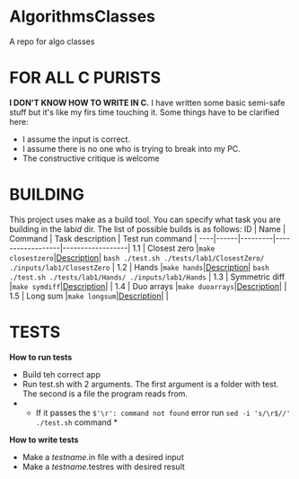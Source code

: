 # AlgorithmsClasses
A repo for algo classes

# FOR ALL C PURISTS
**I DON'T KNOW HOW TO WRITE IN C.** I have written some basic semi-safe stuff but it's like my firs time touching it.
Some things have to be clarified here:
- I assume the input is correct.
- I assume there is no one who is trying to break into my PC.
- The constructive critique is welcome

# BUILDING
This project uses make as a build tool. You can specify what task you are building in the lab*id* dir.
The list of possible builds is as follows:
 ID | Name | Command | Task description | Test run command |
----|------|---------|------------------|------------------|
1.1 | Closest zero |```make closestzero```|[Description](tasks/lab1/ClosestZero)| ``` bash ./test.sh ./tests/lab1/ClosestZero/ ./inputs/lab1/ClosestZero ``` |
1.2 | Hands |``` make hands ```|[Description](tasks/lab1/Hands)| ``` bash ./test.sh ./tests/lab1/Hands/ ./inputs/lab1/Hands ``` |
1.3 | Symmetric diff |``` make symdiff ```|[Description](tasks/lab1/SymDiff)| |
1.4 | Duo arrays |``` make duoarrays ```|[Description](tasks/lab1/DuoLists)| |
1.5 | Long sum |``` make longsum ```|[Description](tasks/lab1/LongSum)| |

# TESTS
**How to run tests**
- Build teh correct app
- Run test.sh with 2 arguments. The first argument is a folder with test. The second is a file the program reads from.
- * If it passes the ```$'\r': command not found``` error run ```sed -i 's/\r$//' ./test.sh``` command *

**How to write tests**
- Make a *testname*.in file with a desired input
- Make a *testname*.testres with  desired result
